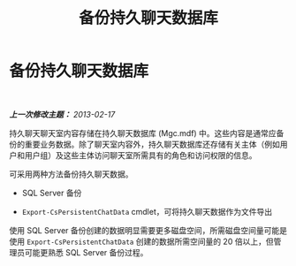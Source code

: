 ﻿---
title: 备份持久聊天数据库
TOCTitle: 备份持久聊天数据库
ms:assetid: b99ebdc0-a025-44d7-9d74-37a7365f330d
ms:mtpsurl: https://technet.microsoft.com/zh-cn/library/JJ945646(v=OCS.15)
ms:contentKeyID: 52061125
ms.date: 05/19/2016
mtps_version: v=OCS.15
ms.translationtype: HT
---

# 备份持久聊天数据库

 

_**上一次修改主题：** 2013-02-17_

持久聊天聊天室内容存储在持久聊天数据库 (Mgc.mdf) 中。这些内容是通常应备份的重要业务数据。除了聊天室内容外，持久聊天数据库还存储有关主体（例如用户和用户组）及这些主体访问聊天室所需具有的角色和访问权限的信息。

可采用两种方法备份持久聊天数据。

  - SQL Server 备份

  - `Export-CsPersistentChatData` cmdlet，可将持久聊天数据作为文件导出

使用 SQL Server 备份创建的数据明显需要更多磁盘空间，所需磁盘空间量可能是使用 `Export-CsPersistentChatData` 创建的数据所需空间量的 20 倍以上，但管理员可能更熟悉 SQL Server 备份过程。

